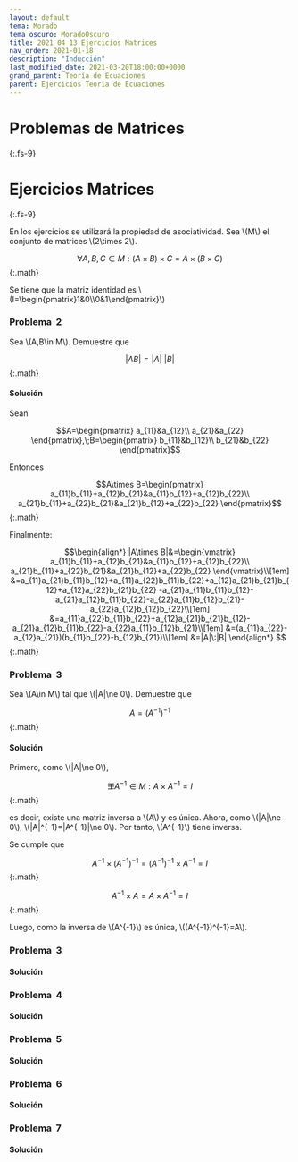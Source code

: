 ```yaml
---
layout: default
tema: Morado
tema_oscuro: MoradoOscuro
title: 2021 04 13 Ejercicios Matrices
nav_order: 2021-01-18
description: "Inducción"
last_modified_date: 2021-03-20T18:00:00+0000
grand_parent: Teoría de Ecuaciones
parent: Ejercicios Teoría de Ecuaciones
---
```


# Problemas de&nbsp;<span class="deg-sitio deg-sitio-texto">Matrices</span>
{:.fs-9}



# Ejercicios&nbsp;<span class="deg-sitio deg-sitio-texto">Matrices</span>
{:.fs-9}

En los ejercicios se utilizará la propiedad de asociatividad. Sea \\(M\\) el conjunto de matrices \\(2\times 2\\).

$$\forall A,B,C\in M: (A\times B)\times C=A\times(B\times C)$${:.math}

Se tiene que la matriz identidad es \\(I=\begin{pmatrix}1&0\\\\0&1\end{pmatrix}\\)

### Problema &nbsp;<span class="deg-sitio deg-sitio-texto">2</span>

Sea \\(A,B\in M\\). Demuestre que 

$$|AB|=|A|\:|B|$${:.math}

#### Solución

Sean

$$A=\begin{pmatrix}
    a_{11}&a_{12}\\
    a_{21}&a_{22}
\end{pmatrix},\;B=\begin{pmatrix}
    b_{11}&b_{12}\\
    b_{21}&b_{22}
\end{pmatrix}$$

Entonces

$$A\times B=\begin{pmatrix}
    a_{11}b_{11}+a_{12}b_{21}&a_{11}b_{12}+a_{12}b_{22}\\
    a_{21}b_{11}+a_{22}b_{21}&a_{21}b_{12}+a_{22}b_{22}
\end{pmatrix}$${:.math}

Finalmente:

$$\begin{align*}
|A\times B|&=\begin{vmatrix}
    a_{11}b_{11}+a_{12}b_{21}&a_{11}b_{12}+a_{12}b_{22}\\
    a_{21}b_{11}+a_{22}b_{21}&a_{21}b_{12}+a_{22}b_{22}
\end{vmatrix}\\[1em]
&=a_{11}a_{21}b_{11}b_{12}+a_{11}a_{22}b_{11}b_{22}+a_{12}a_{21}b_{21}b_{12}+a_{12}a_{22}b_{21}b_{22}
-a_{21}a_{11}b_{11}b_{12}-a_{21}a_{12}b_{11}b_{22}-a_{22}a_{11}b_{12}b_{21}-a_{22}a_{12}b_{12}b_{22}\\[1em]
&=a_{11}a_{22}b_{11}b_{22}+a_{12}a_{21}b_{21}b_{12}-a_{21}a_{12}b_{11}b_{22}-a_{22}a_{11}b_{12}b_{21}\\[1em]
&=(a_{11}a_{22}-a_{12}a_{21})(b_{11}b_{22}-b_{12}b_{21})\\[1em]
&=|A|\:|B|
\end{align*}
$${:.math}

### Problema &nbsp;<span class="deg-sitio deg-sitio-texto">3</span>

Sea \\(A\in M\\) tal que \\(\|A\|\ne 0\\). Demuestre que 

$$A=(A^{-1})^{-1}$${:.math}

#### Solución

Primero, como \\(\|A\|\ne 0\\),

$$\exists!A^{-1}\in M: A\times A^{-1}=I$${:.math}

es decir, existe una matriz inversa a \\(A\\) y es única. Ahora, como \\(\|A\|\ne 0\\), \\(\|A\|^{-1}=\|A^{-1}\|\ne 0\\). Por tanto, \\(A^{-1}\\) tiene inversa.

Se cumple que

$$A^{-1}\times(A^{-1})^{-1}=(A^{-1})^{-1}\times A^{-1}=I$${:.math}

$$A^{-1}\times A=A\times A^{-1}=I$${:.math}

Luego, como la inversa de \\(A^{-1}\\) es única, \\((A^{-1})^{-1}=A\\).

### Problema &nbsp;<span class="deg-sitio deg-sitio-texto">3</span>


#### Solución

### Problema &nbsp;<span class="deg-sitio deg-sitio-texto">4</span>


#### Solución

### Problema &nbsp;<span class="deg-sitio deg-sitio-texto">5</span>

#### Solución

### Problema &nbsp;<span class="deg-sitio deg-sitio-texto">6</span>


#### Solución

### Problema &nbsp;<span class="deg-sitio deg-sitio-texto">7</span>

#### Solución
